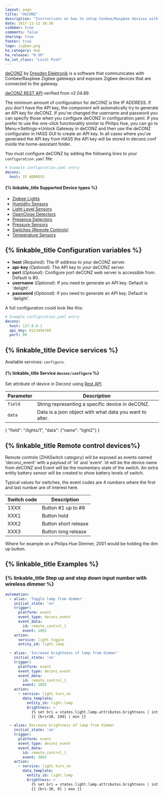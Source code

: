 ```yaml
---
layout: page
title: "deCONZ"
description: "Instructions on how to setup Conbee/Raspbee devices with deCONZ from Dresden Elektronik within Home Assistant."
date: 2017-11-12 16:30
sidebar: true
comments: false
sharing: true
footer: true
logo: zigbee.png
ha_category: Hub
ha_release: "0.59"
ha_iot_class: "Local Push"
---
```


[deCONZ](https://www.dresden-elektronik.de/funktechnik/products/software/pc/deconz/) by [Dresden Elektronik](https://www.dresden-elektronik.de) is a software that communicates with Conbee/Raspbee Zigbee gateways and exposes Zigbee devices that are connected to the gateway.

[deCONZ REST API](http://dresden-elektronik.github.io/deconz-rest-doc/) verified from v2.04.89.

The minimum amount of configuration for deCONZ is the IP ADDRESS. If you don't have the API key, the component will automatically try to generate an API key for deCONZ. If you've changed the username and password you can specify those when you configure deCONZ in configuration.yaml. If you prefer to use the one-click functionality similar to Philips Hue, you can go to Menu->Settings->Unlock Gateway in deCONZ and then use the deCONZ configurator in HASS GUI to create an API key. In all cases where you've generated the API key from HASS the API key will be stored in deconz.conf inside the home-assistant folder.

You must configure deCONZ by adding the following lines to your `configuration.yaml` file:

```yaml
# Example configuration.yaml entry
deconz:
  host: IP ADDRESS
```

#### {% linkable_title Supported Device types %}

- [Zigbee Lights](/components/light/deconz/)
- [Humidity Sensors](/components/sensor/deconz/)
- [Light Level Sensors](/components/sensor/deconz/)
- [OpenClose Detectors](/components/binary_sensor/deconz/)
- [Presence Detectors](/components/binary_sensor/deconz/)
- [Pressure Sensors](/components/sensor/deconz/)
- [Switches (Remote Controls)](/components/sensor/deconz/)
- [Temperature Sensors](/components/sensor/deconz/)

## {% linkable_title Configuration variables %}

- **host** (*Required*): The IP address to your deCONZ server.
- **api-key** (*Optional*): The API key to your deCONZ server.
- **port** (*Optional*): Configure port deCONZ web server is accessible from. Default is 80.
- **username** (*Optional*): If you need to generate an API key. Default is 'delight'.
- **password** (*Optional*): If you need to generate an API key. Default is 'delight'.

A full configuration could look like this:

```yaml
# Example configuration.yaml entry
deconz:
  host: 127.0.0.1
  api_key: 0123456789
  port: 80
```

## {% linkable_title Device services %}
Available services: `configure`.

#### {% linkable_title Service `deconz/configure` %}
Set attribute of device in Deconz using [Rest API](http://dresden-elektronik.github.io/deconz-rest-doc/rest/).

| Parameter | Description                                             |
|-----------|---------------------------------------------------------|
| `field`   | String representing a specific device in deCONZ.        |
| `data`    | Data is a json object with what data you want to alter. |

{ "field": "/lights/1", "data": {"name": "light2"} }

## {% linkable_title Remote control devices%}

Remote controls (ZHASwitch category) will be exposed as events named 'deconz_event' with a payload of 'id' and 'event'. Id will be the device name from deCONZ and Event will be the momentary state of the switch. An extra entity battery sensor will be created to show battery levels of switch.

Typical values for switches, the event codes are 4 numbers where the first and last number are of interest here.

| Switch code | Description             |
|-------------|-------------------------|
| 1XXX        | Button #1 up to #8      |
| XXX1        | Button hold             |
| XXX2        | Button short release    |
| XXX3        | Button long release     |

Where for example on a Philips Hue Dimmer, 2001 would be holding the dim up button.

## {% linkable_title Examples %}

### {% linkable_title Step up and step down input number with wireless dimmer %}

```yaml
automation:
  - alias: 'Toggle lamp from dimmer'
    initial_state: 'on'
    trigger:
      platform: event
      event_type: deconz_event
      event_data:
        id: remote_control_1
        event: 1002
    action:
      service: light.toggle
      entity_id: light.lamp

  - alias: 'Increase brightness of lamp from dimmer'
    initial_state: 'on'
    trigger:
      platform: event
      event_type: deconz_event
      event_data:
        id: remote_control_1
        event: 2002
    action:
      - service: light.turn_on
        data_template:
          entity_id: light.lamp
          brightness: >
            {% set bri = states.light.lamp.attributes.brightness | int %}
            {{ [bri+30, 249] | min }}

  - alias: Decrease brightness of lamp from dimmer
    initial_state: 'on'
    trigger:
      platform: event
      event_type: deconz_event
      event_data:
        id: remote_control_1
        event: 3002
    action:
      - service: light.turn_on
        data_template:
          entity_id: light.lamp
          brightness: >
            {% set bri = states.light.lamp.attributes.brightness | int %}
            {{ [bri-30, 0] | max }}
```
